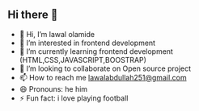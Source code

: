 ## Hi there 👋
- 👋 Hi, I’m lawal olamide
- 👀 I’m interested in  frontend development
- 🌱 I’m currently learning frontend development (HTML,CSS,JAVASCRIPT,BOOSTRAP) 
- 💞 I’m looking to collaborate on Open source project
- 📫 How to reach me lawalabdullah251@gmail.com
- 😄 Pronouns: he him
- ⚡ Fun fact: i love playing football
